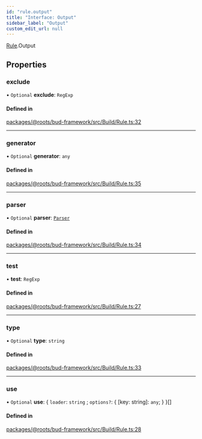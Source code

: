 ```yaml
---
id: "rule.output"
title: "Interface: Output"
sidebar_label: "Output"
custom_edit_url: null
---
```


[Rule](../modules/rule.md).Output

## Properties

### exclude

• `Optional` **exclude**: `RegExp`

#### Defined in

[packages/@roots/bud-framework/src/Build/Rule.ts:32](https://github.com/roots/bud/blob/e7af0dde3/packages/@roots/bud-framework/src/Build/Rule.ts#L32)

___

### generator

• `Optional` **generator**: `any`

#### Defined in

[packages/@roots/bud-framework/src/Build/Rule.ts:35](https://github.com/roots/bud/blob/e7af0dde3/packages/@roots/bud-framework/src/Build/Rule.ts#L35)

___

### parser

• `Optional` **parser**: [`Parser`](../modules/rule.md#parser)

#### Defined in

[packages/@roots/bud-framework/src/Build/Rule.ts:34](https://github.com/roots/bud/blob/e7af0dde3/packages/@roots/bud-framework/src/Build/Rule.ts#L34)

___

### test

• **test**: `RegExp`

#### Defined in

[packages/@roots/bud-framework/src/Build/Rule.ts:27](https://github.com/roots/bud/blob/e7af0dde3/packages/@roots/bud-framework/src/Build/Rule.ts#L27)

___

### type

• `Optional` **type**: `string`

#### Defined in

[packages/@roots/bud-framework/src/Build/Rule.ts:33](https://github.com/roots/bud/blob/e7af0dde3/packages/@roots/bud-framework/src/Build/Rule.ts#L33)

___

### use

• `Optional` **use**: { `loader`: `string` ; `options?`: { [key: string]: `any`;  }  }[]

#### Defined in

[packages/@roots/bud-framework/src/Build/Rule.ts:28](https://github.com/roots/bud/blob/e7af0dde3/packages/@roots/bud-framework/src/Build/Rule.ts#L28)
